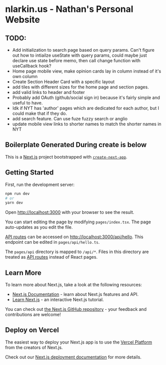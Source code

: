 # nlarkin.us - Nathan's Personal Website

## TODO:

- Add initialization to search page based on query params. Can't figure out how to intiailze useState with query params, could maybe just declare use state before memo, then call change function with useCallback hook?
- Home page mobile view, make opinion cards lay in column instead of it's own column
- Create Section Header Card with a specific layout
- add tiles with different sizes for the home page and section pages.
- add valid links to header and footer
- Probably add OAuth (github/social sign in) because it's fairly simple and useful to have.
- Idk if NYT has 'author' pages which are dedicated for each author, but I could make that if they do.
- add search feature. Can use fuze fuzzy search or anglio
- update mobile view links to shorter names to match the shorter names in NYT

## Boilerplate Generated During create is below

This is a [Next.js](https://nextjs.org/) project bootstrapped with [`create-next-app`](https://github.com/vercel/next.js/tree/canary/packages/create-next-app).

## Getting Started

First, run the development server:

```bash
npm run dev
# or
yarn dev
```

Open [http://localhost:3000](http://localhost:3000) with your browser to see the result.

You can start editing the page by modifying `pages/index.tsx`. The page auto-updates as you edit the file.

[API routes](https://nextjs.org/docs/api-routes/introduction) can be accessed on [http://localhost:3000/api/hello](http://localhost:3000/api/hello). This endpoint can be edited in `pages/api/hello.ts`.

The `pages/api` directory is mapped to `/api/*`. Files in this directory are treated as [API routes](https://nextjs.org/docs/api-routes/introduction) instead of React pages.

## Learn More

To learn more about Next.js, take a look at the following resources:

- [Next.js Documentation](https://nextjs.org/docs) - learn about Next.js features and API.
- [Learn Next.js](https://nextjs.org/learn) - an interactive Next.js tutorial.

You can check out [the Next.js GitHub repository](https://github.com/vercel/next.js/) - your feedback and contributions are welcome!

## Deploy on Vercel

The easiest way to deploy your Next.js app is to use the [Vercel Platform](https://vercel.com/new?utm_medium=default-template&filter=next.js&utm_source=create-next-app&utm_campaign=create-next-app-readme) from the creators of Next.js.

Check out our [Next.js deployment documentation](https://nextjs.org/docs/deployment) for more details.
